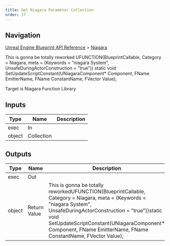```yaml
---
title: Get Niagara Parameter Collection
order: 17
---
```

## Navigation

[Unreal Engine Blueprint API Reference](https://dev.epicgames.com/documentation/en-us/unreal-engine/BlueprintAPI) > [Niagara](https://dev.epicgames.com/documentation/en-us/unreal-engine/BlueprintAPI/Niagara)

This is gonna be totally reworked
UFUNCTION(BlueprintCallable, Category = Niagara, meta = (Keywords = "niagara System", UnsafeDuringActorConstruction = "true"))
static void SetUpdateScriptConstant(UNiagaraComponent\* Component, FName EmitterName, FName ConstantName, FVector Value);

Target is Niagara Function Library

## Inputs

| Type | Name | Description |
| --- | --- | --- |
| exec | In |  |
| object | Collection |  |

## Outputs

| Type | Name | Description |
| --- | --- | --- |
| exec | Out |  |
| object | Return Value | This is gonna be totally reworkedUFUNCTION(BlueprintCallable, Category = Niagara, meta = (Keywords = "niagara System", UnsafeDuringActorConstruction = "true"))static void SetUpdateScriptConstant(UNiagaraComponent\* Component, FName EmitterName, FName ConstantName, FVector Value); |
